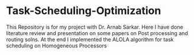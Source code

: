 # Task-Scheduling-Optimization
This Repository is for my project with Dr. Arnab Sarkar.
Here I have done literature review and presentation on some papers on Post processing and routing solns. At the end I implemented the ALOLA algorithm for task scheduling on Homogeneous Processors 

